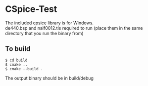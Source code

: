 # CSpice-Test
The included cpsice library is for Windows.  
de440.bsp and naif0012.tls required to run (place them in the same directory that you run the binary from)

## To build
```
$ cd build
$ cmake ..
$ cmake --build .
```
The output binary should be in build/debug
